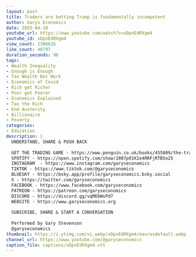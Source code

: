 ```yaml
---
layout: post
title: Traders are betting Trump is fundamentally incompetent
author: Garys Economics
date: 2025-04-10
youtube_url: https://www.youtube.com/watch?v=xDpnEdRXgm4
youtube_id: xDpnEdRXgm4
view_count: 1386626
like_count: 48797
duration_seconds: 90
tags:
- Wealth Inequality
- Enough is Enough
- Tax Wealth Not Work
- Economics of Covid
- Rich get Richer
- Poor get Poorer
- Economics Explained
- Tax the Rich
- End Austerity
- Billionaire
- Poverty
categories:
- Education
description: |
  UNDERSTAND, SHARE & PUSH BACK
  
  GET THE TRADING GAME - https://www.penguin.co.uk/books/455809/the-trading-game-by-stevenson-gary/9781802062731 
  SPOTIFY - https://open.spotify.com/show/2807p01KIe4RRFjRTB5o25
  INSTAGRAM  - https://www.instagram.com/garyseconomics
  TIKTOK - https://www.tiktok.com/@garyseconomics
  BLUESKY - https://bsky.app/profile/garyseconomics.bsky.social
  X - https://twitter.com/garyseconomics
  FACEBOOK - https://www.facebook.com/garyseconomics
  PATREON - https://patreon.com/garyseconomics
  DISCORD - https://discord.gg/vqME6WsPd7
  WEBSITE - https://www.garyseconomics.org
  
  SUBSCRIBE, SHARE & START A CONVERSATION
  
  Performed by Gary Stevenson
  @garyseconomics
thumbnail: https://i.ytimg.com/vi_webp/xDpnEdRXgm4/maxresdefault.webp
channel_url: https://www.youtube.com/@garyseconomics
caption_file: captions/xDpnEdRXgm4.vtt
---
```

